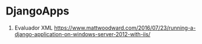 # DjangoApps

1. Evaluador XML
https://www.mattwoodward.com/2016/07/23/running-a-django-application-on-windows-server-2012-with-iis/
